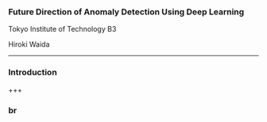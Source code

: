 ### Future Direction of Anomaly Detection Using Deep Learning
Tokyo Institute of Technology B3

Hiroki Waida

---
### Introduction

+++

### br
